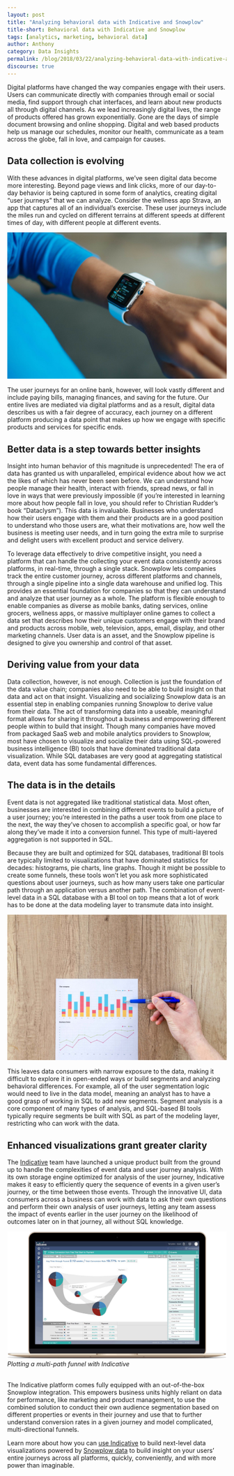 ```yaml
---
layout: post
title: "Analyzing behavioral data with Indicative and Snowplow"
title-short: Behavioral data with Indicative and Snowplow
tags: [analytics, marketing, behavioral data]
author: Anthony
category: Data Insights
permalink: /blog/2018/03/22/analyzing-behavioral-data-with-indicative-and-snowplow/
discourse: true
---
```




Digital platforms have changed the way companies engage with their users. Users can communicate directly with companies through email or social media, find support through chat interfaces, and learn about new products all through digital channels. As we lead increasingly digital lives, the range of products offered has grown exponentially. Gone are the days of simple document browsing and online shopping. Digital and web based products help us manage our schedules, monitor our health, communicate as a team across the globe, fall in love, and campaign for causes.

<h2 id="data collection">Data collection is evolving</h2>

With these advances in digital platforms, we’ve seen digital data become more interesting. Beyond page views and link clicks, more of our day-to-day behavior is being captured in some form of analytics, creating digital “user journeys” that we can analyze. Consider the wellness app Strava, an app that captures all of an individual’s exercise. These user journeys include the miles run and cycled on different terrains at different speeds at different times of day, with different people at different events.


![new types of digital platforms][platforms]


The user journeys for an online bank, however, will look vastly different and include paying bills, managing finances, and saving for the future. Our entire lives are mediated via digital platforms and as a result, digital data describes us with a fair degree of accuracy, each journey on a different platform producing a data point that makes up how we engage with specific products and services for specific ends.

<h2 id="better data">Better data is a step towards better insights</h2>

Insight into human behavior of this magnitude is unprecedented! The era of data has granted us with unparalleled, empirical evidence about how we act the likes of which has never been seen before. We can understand how people manage their health, interact with friends, spread news, or fall in love in ways that were previously impossible (if you’re interested in learning more about how people fall in love, you should refer to Christian Rudder’s book “Dataclysm”). This data is invaluable. Businesses who understand how their users engage with them and their products are in a good position to understand who those users are, what their motivations are, how well the business is meeting user needs, and in turn going the extra mile to surprise and delight users with excellent product and service delivery.

To leverage data effectively to drive competitive insight, you need a platform that can handle the collecting your event data consistently across platforms, in real-time, through a single stack. Snowplow lets companies track the entire customer journey, across different platforms and channels, through a single pipeline into a single data warehouse and unified log. This provides an essential foundation for companies so that they can understand and analyze that user journey as a whole. The platform is flexible enough to enable companies as diverse as mobile banks, dating services, online grocers, wellness apps, or massive multiplayer online games to collect a data set that describes how their unique customers engage with their brand and products across mobile, web, television, apps, email, display, and other marketing channels. User data is an asset, and the Snowplow pipeline is designed to give you ownership and control of that asset.

<h2 id="value from data">Deriving value from your data</h2>

Data collection, however, is not enough. Collection is just the foundation of the data value chain; companies also need to be able to build insight on that data and act on that insight. Visualizing and socializing Snowplow data is an essential step in enabling companies running Snowplow to derive value from their data. The act of transforming data into a useable, meaningful format allows for sharing it throughout a business and empowering different people within to build that insight. Though many companies have moved from packaged SaaS web and mobile analytics providers to Snowplow, most have chosen to visualize and socialize their data using SQL-powered business intelligence (BI) tools that have dominated traditional data visualization. While SQL databases are very good at aggregating statistical data, event data has some fundamental differences.

<h2 id="details">The data is in the details</h2>

Event data is not aggregated like traditional statistical data. Most often, businesses are interested in combining different events to build a picture of a user journey; you’re interested in the paths a user took from one place to the next, the way they’ve chosen to accomplish a specific goal, or how far along they’ve made it into a conversion funnel. This type of multi-layered aggregation is not supported in SQL.

Because they are built and optimized for SQL databases, traditional BI tools are typically limited to visualizations that have dominated statistics for decades: histograms, pie charts, line graphs. Though it might be possible to create some funnels, these tools won’t let you ask more sophisticated questions about user journeys, such as how many users take one particular path through an application versus another path. The combination of event-level data in a SQL database with a BI tool on top means that a lot of work has to be done at the data modeling layer to transmute data into insight.


![traditional charts][charts]


This leaves data consumers with narrow exposure to the data, making it difficult to explore it in open-ended ways or build segments and analyzing behavioral differences. For example, all of the user segmentation logic would need to live in the data model, meaning an analyst has to have a good grasp of working in SQL to add new segments. Segment analysis is a core component of many types of analysis, and SQL-based BI tools typically require segments be built with SQL as part of the modeling layer, restricting who can work with the data.

<h2 id="visualization">Enhanced visualizations grant greater clarity</h2>

The [Indicative][indicative] team have launched a unique product built from the ground up to handle the complexities of event data and user journey analysis. With its own storage engine optimized for analysis of the user journey, Indicative makes it easy to efficiently query the sequence of events in a given user’s journey, or the time between those events. Through the innovative UI, data consumers across a business can work with data to ask their own questions and perform their own analysis of user journeys, letting any team assess the impact of events earlier in the user journey on the likelihood of outcomes later on in that journey, all without SQL knowledge.


![multi-path funnels using Indicative][indicative-graph]
*Plotting a multi-path funnel with Indicative*
<br>
<br>

The Indicative platform comes fully equipped with an out-of-the-box Snowplow integration. This empowers business units highly reliant on data for performance, like marketing and product management, to use the combined solution to conduct their own audience segmentation based on different properties or events in their journey and use that to further understand conversion rates in a given journey and model complicated, multi-directional funnels.

Learn more about how you can [use Indicative][indicative-demo] to build next-level data visualizations powered by [Snowplow data][insights] to build insight on your users’ entire journeys across all platforms, quickly, conveniently, and with more power than imaginable.



[platforms]: /assets/img/blog/2018/03/digital-platforms.jpg

[charts]: /assets/img/blog/2018/03/charts.jpg

[indicative-graph]: /assets/img/blog/2018/03/indicative-graph.jpg

[indicative]: https://www.indicative.com/

[indicative-demo]: https://www.indicative.com/request-a-demo/?utm_source=snowplow

[insights]: https://snowplowanalytics.com/products/snowplow-insights/?utm_source=behavioral%20data%20with%20indicative&utm_medium=first%20blog&utm_campaign=indicative
